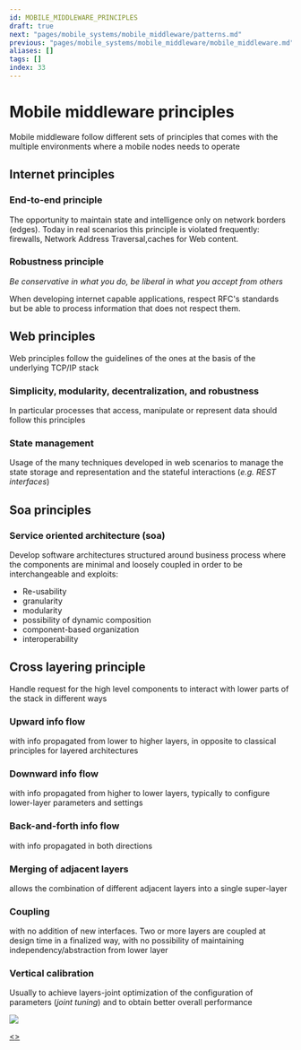 ```yaml
---
id: MOBILE_MIDDLEWARE_PRINCIPLES
draft: true
next: "pages/mobile_systems/mobile_middleware/patterns.md"
previous: "pages/mobile_systems/mobile_middleware/mobile_middleware.md"
aliases: []
tags: []
index: 33
---
```


# Mobile middleware principles

Mobile middleware follow different sets of principles that comes with the multiple environments where a mobile nodes needs to operate
## Internet principles
### End-to-end principle

The opportunity to maintain state and intelligence only on network borders (edges). Today in real scenarios this principle is violated frequently: firewalls, Network Address Traversal,caches for Web content.

### Robustness principle

*Be conservative in what you do, be liberal in what you accept from others*

When developing internet capable applications, respect RFC's standards but be able to process information that does not respect them.

## Web principles

Web principles follow the guidelines of the ones at the basis of the
underlying TCP/IP stack
### Simplicity, modularity, decentralization, and robustness

In particular processes that access, manipulate or represent data should follow this principles
### State management

Usage of the many techniques developed in web scenarios to manage the state storage and representation and the stateful interactions (*e.g. REST interfaces*)

## Soa principles

### Service oriented architecture (soa)

Develop software architectures structured around business process where the components are minimal and loosely coupled in order to be interchangeable and exploits:

 - Re-usability
 - granularity
 - modularity
 - possibility of dynamic composition
 - component-based organization
 - interoperability

## Cross layering principle

Handle request for the high level components to interact with lower parts of the stack in different ways

### Upward info flow

with info propagated from lower to higher layers, in opposite to classical principles for layered architectures
### Downward info flow

with info propagated from higher to lower layers, typically to configure lower-layer parameters and settings

### Back-and-forth info flow

with info propagated in both directions

### Merging of adjacent layers

allows the combination of different adjacent layers into a single super-layer
### Coupling

with no addition of new interfaces. Two or more layers are coupled at design time in a finalized way, with no possibility of maintaining independency/abstraction from lower layer
### Vertical calibration

Usually to achieve layers-joint optimization of the configuration of parameters (*joint tuning*) and to obtain better overall performance

![](assets/mobile_systems/Pasted%20image%2020240611101358.png)

[<](pages/mobile_systems/mobile_middleware/mobile_middleware.md)[>](pages/mobile_systems/mobile_middleware/patterns.md)
